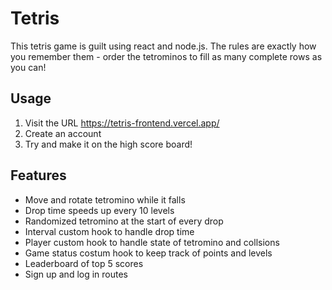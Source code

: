 # Tetris

This tetris game is guilt using react and node.js. The rules are exactly how you remember them - order the tetrominos to fill as many complete rows as you can!

## Usage 

1. Visit the URL https://tetris-frontend.vercel.app/
2. Create an account
3. Try and make it on the high score board!

## Features

- Move and rotate tetromino while it falls
- Drop time speeds up every 10 levels
- Randomized tetromino at the start of every drop 
- Interval custom hook to handle drop time
- Player custom hook to handle state of tetromino and collsions
- Game status costum hook to keep track of points and levels
- Leaderboard of top 5 scores 
- Sign up and log in routes